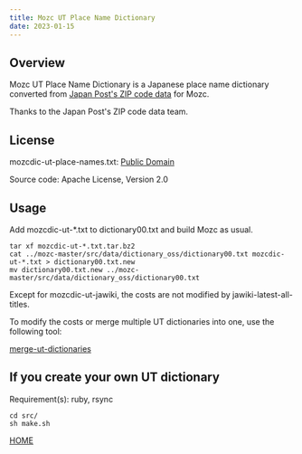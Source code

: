 ```yaml
---
title: Mozc UT Place Name Dictionary
date: 2023-01-15
---
```


## Overview

Mozc UT Place Name Dictionary is a Japanese place name dictionary converted from [Japan Post's ZIP code data](https://www.post.japanpost.jp/zipcode/download.html) for Mozc.

Thanks to the Japan Post's ZIP code data team.

## License

mozcdic-ut-place-names.txt: [Public Domain](https://www.post.japanpost.jp/zipcode/dl/readme.html)

Source code: Apache License, Version 2.0

## Usage

Add mozcdic-ut-*.txt to dictionary00.txt and build Mozc as usual.

```
tar xf mozcdic-ut-*.txt.tar.bz2
cat ../mozc-master/src/data/dictionary_oss/dictionary00.txt mozcdic-ut-*.txt > dictionary00.txt.new
mv dictionary00.txt.new ../mozc-master/src/data/dictionary_oss/dictionary00.txt
```

Except for mozcdic-ut-jawiki, the costs are not modified by jawiki-latest-all-titles.

To modify the costs or merge multiple UT dictionaries into one, use the following tool:

[merge-ut-dictionaries](https://github.com/utuhiro78/merge-ut-dictionaries)

## If you create your own UT dictionary

Requirement(s): ruby, rsync

```
cd src/
sh make.sh
```

[HOME](http://linuxplayers.g1.xrea.com/mozc-ut.html)
